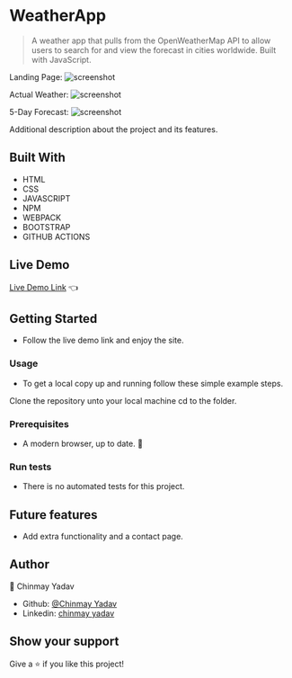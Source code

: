 
# WeatherApp

>  A weather app that pulls from the OpenWeatherMap API to allow users to search for and view the forecast in cities worldwide. Built with JavaScript.

Landing Page:
![screenshot](./assets/screenshot1.png)

Actual Weather:
![screenshot](./assets/screenshot2.png)

5-Day Forecast:
![screenshot](./assets/screenshot3.png)


Additional description about the project and its features.

## Built With

- HTML 
- CSS
- JAVASCRIPT
- NPM
- WEBPACK
- BOOTSTRAP
- GITHUB ACTIONS

## Live Demo

[Live Demo Link](https://github.com/Chinu1407/Weather-Forecasting-APP.JS) :point_left:

## Getting Started
- Follow the live demo link and enjoy the site.

### Usage
- To get a local copy up and running follow these simple example steps.

Clone the repository unto your local machine cd to the folder.


### Prerequisites

- A modern browser, up to date.  :muscle:

### Run tests

- There is no automated tests for this project.

## Future features

- Add extra functionality and a contact page.

## Author

👤 Chinmay Yadav
- Github: [@Chinmay Yadav](https://github.com/Chinu1407/Weather-Forecasting-APP.git)  
- Linkedin: [chinmay yadav](https://www.linkedin.com/in/chinmay-yadav-90387a194/) 

## Show your support

Give a ⭐️ if you like this project!



